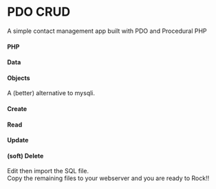 # PDO CRUD
A simple contact management app built with PDO and Procedural PHP
#### PHP  
#### Data  
#### Objects  
A (better) alternative to mysqli.  
  
#### Create  
#### Read  
#### Update  
#### (soft) Delete  
  
Edit then import the SQL file.  
Copy the remaining files to your webserver and you are ready to Rock!!
